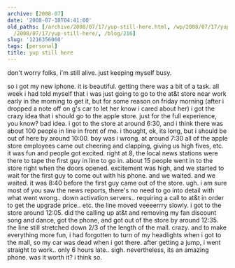 ```yaml
---
archive: [2008-07]
date: '2008-07-18T04:41:00'
old_paths: [/archive/2008/07/17/yup-still-here.html, /wp/2008/07/17/yup-still-here/,
  /2008/07/17/yup-still-here/, /blog/216]
slug: '1216356060'
tags: [personal]
title: yup still here
---
```


don't worry folks, i'm still alive. just keeping myself busy.

so i got my new iphone. it is beautiful. getting there was a bit of
a task. all week i had told myself that i was just going to go to the at&t
store near work early in the morning to get it, but for some reason on
friday morning (after i dropped a note off on g's car to let her know
i cared about her) i got the crazy idea that i should go to the apple
store. just for the full experience, you know? bad idea. i got to the
store at around 6:30, and i think there was about 100 people in line in
front of me. i thought, ok, its long, but i should be out of here by
around 10:00. boy was i wrong. at around 7:30 all of the apple store
employees came out cheering and clapping, giving us high fives, etc. it
was fun and people got excited. right at 8, the local news stations were
there to tape the first guy in line to go in. about 15 people went in to
the store right when the doors opened. excitement was high, and we started
to wait for the first guy to come out with his phone. and we waited. and
we waited. it was 8:40 before the first guy came out of the store. ugh.
i am sure most of you saw the news reports, there's no need to go into
detail with what went wrong.. down activation servers.. requiring a call
to at&t in order to get the upgrade price.. etc. the line moved veeeerrry
slowly. i got to the store around 12:05. did the calling up at&t and
removing my fan discount song and dance, got the phone, and got out of the
store by around 12:35. the line still stretched down 2/3 of the length of
the mall. crazy. and to make everything more fun, i had forgotten to turn
of my headlights when i got to the mall, so my car was dead when i got
there. after getting a jump, i went straight to work.. only 6 hours late..
sigh. nevertheless, its an amazing phone. was it worth it? i think so.

